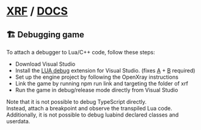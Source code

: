 # [XRF](../README.md) / [DOCS](./README.md)

## ️️🏗️ Debugging game

To attach a debugger to Lua/C++ code, follow these steps:

- Download Visual Studio
- Install the [LUA debug](https://github.com/WheretIB/LuaDkmDebugger) extension for Visual Studio. (fixes [A](https://github.com/WheretIB/LuaDkmDebugger/pull/25) + [B](https://github.com/WheretIB/LuaDkmDebugger/pull/26) required)
- Set up the engine project by following the OpenXray instructions
- Link the game by running npm run link and targeting the folder of xrf
- Run the game in debug/release mode directly from Visual Studio

Note that it is not possible to debug TypeScript directly. <br/>
Instead, attach a breakpoint and observe the transpiled Lua code. <br/>
Additionally, it is not possible to debug luabind declared classes and userdata.
